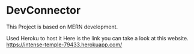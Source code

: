 # DevConnector
This Project is based on MERN development.

Used Heroku to host it
Here is the link you can take a look at this website.
https://intense-temple-79433.herokuapp.com/

